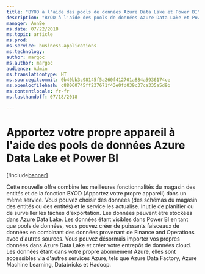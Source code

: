 ```yaml
---
title: "BYOD à l'aide des pools de données Azure Data Lake et Power BI"
description: "BYOD à l'aide des pools de données Azure Data Lake et Power BI"
manager: AnnBe
ms.date: 07/22/2018
ms.topic: article
ms.prod: 
ms.service: business-applications
ms.technology: 
author: margoc
ms.author: margoc
audience: Admin
ms.translationtype: HT
ms.sourcegitcommit: 0b40bb3c98145f5a260f412701a884a5936174ce
ms.openlocfilehash: c88060745ff237671f43e0fd039c37ca335a5d9b
ms.contentlocale: fr-fr
ms.lasthandoff: 07/18/2018

---
```

#  <a name="bring-your-own-database-using-azure-data-lake-and-power-bi-data-pools"></a>Apportez votre propre appareil à l'aide des pools de données Azure Data Lake et Power BI

[!include[banner](../../includes/banner.md)]

Cette nouvelle offre combine les meilleures fonctionnalités du magasin des entités et de la fonction BYOD (Apportez votre propre appareil) dans un même service. Vous pouvez choisir des données (des schémas du magasin des entités ou des entités) et le service les actualise. Inutile de planifier ou de surveiller les tâches d'exportation. Les données peuvent être stockées dans Azure Data Lake. Les données étant visibles dans Power BI en tant que pools de données, vous pouvez créer de puissants faisceaux de données en combinant des données provenant de Finance and Operations avec d'autres sources. Vous pouvez désormais importer vos propres données dans Azure Data Lake et créer votre entrepôt de données cloud. Les données étant dans votre propre abonnement Azure, elles sont accessibles via d'autres services Azure, tels que Azure Data Factory, Azure Machine Learning, Databricks et Hadoop.

